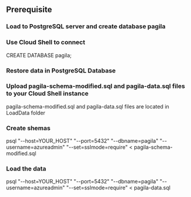 ## Prerequisite 

### Load to PostgreSQL server and create database pagila
### Use Cloud Shell to connect
CREATE DATABASE pagila;

### Restore data in PostgreSQL Database

### Upload pagila-schema-modified.sql and pagila-data.sql files to your Cloud Shell instance

pagila-schema-modified.sql and pagila-data.sql files are located in LoadData folder

### Create shemas
psql "--host=YOUR_HOST" "--port=5432" "--dbname=pagila" "--username=azureadmin" "--set=sslmode=require" < pagila-schema-modified.sql

### Load the data
psql "--host=YOUR_HOST" "--port=5432" "--dbname=pagila" "--username=azureadmin" "--set=sslmode=require" < pagila-data.sql 
